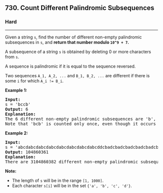 <h2>730. Count Different Palindromic Subsequences</h2><h3>Hard</h3><hr><div><p>Given a string <code>s</code>, find the number of different non-empty palindromic subsequences in <code>s</code>, and <b>return that number modulo <code>10^9 + 7</code>.</b></p>

<p>A subsequence of a string <code>s</code> is obtained by deleting 0 or more characters from <code>s</code>.</p>

<p>A sequence is palindromic if it is equal to the sequence reversed.</p>

<p>Two sequences <code>A_1, A_2, ...</code> and <code>B_1, B_2, ...</code> are different if there is some <code>i</code> for which <code>A_i != B_i</code>.</p>

<p><b>Example 1:</b></p>

<pre><b>Input:</b> 
s = 'bccb'
<b>Output:</b> 6
<b>Explanation:</b> 
The 6 different non-empty palindromic subsequences are 'b', 'c', 'bb', 'cc', 'bcb', 'bccb'.
Note that 'bcb' is counted only once, even though it occurs twice.
</pre>

<p><b>Example 2:</b></p>

<pre><b>Input:</b> 
s = 'abcdabcdabcdabcdabcdabcdabcdabcddcbadcbadcbadcbadcbadcbadcbadcba'
<b>Output:</b> 104860361
<b>Explanation:</b> 
There are 3104860382 different non-empty palindromic subsequences, which is 104860361 modulo 10^9 + 7.
</pre>

<p><b>Note:</b></p>

<ul>
	<li>The length of <code>s</code> will be in the range <code>[1, 1000]</code>.</li>
	<li>Each character <code>s[i]</code> will be in the set <code>{'a', 'b', 'c', 'd'}</code>.</li>
</ul>
</div>